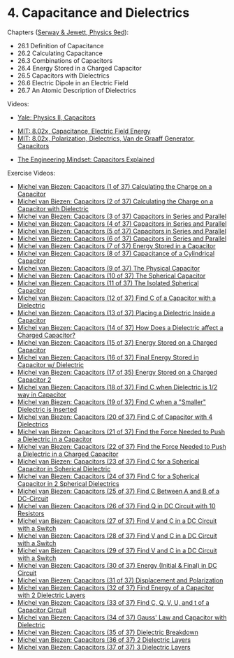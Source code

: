 # 4. Capacitance and Dielectrics

Chapters ([Serway & Jewett, Physics 9ed](https://annas-archive.org/md5/076b2e7e2084a32914bcb8ca29d04f4d)):
- 26.1 Definition of Capacitance
- 26.2 Calculating Capacitance
- 26.3 Combinations of Capacitors
- 26.4 Energy Stored in a Charged Capacitor
- 26.5 Capacitors with Dielectrics
- 26.6 Electric Dipole in an Electric Field
- 26.7 An Atomic Description of Dielectrics

Videos:
- [Yale: Physics II, Capacitors](https://www.youtube.com/watch?v=FLzJ2_DfNX0&list=PLD07B2225BB40E582&index=6)
<!---->
- [MIT: 8.02x, Capacitance, Electric Field Energy](https://www.youtube.com/watch?v=qyP1xZCB62E&list=PLyQSN7X0ro2314mKyUiOILaOC2hk6Pc3j&index=8)
- [MIT: 8.02x, Polarization, Dielectrics, Van de Graaff Generator, Capacitors](https://www.youtube.com/watch?v=GAtAG938AQc&list=PLyQSN7X0ro2314mKyUiOILaOC2hk6Pc3j&index=9)
<!---->
- [The Engineering Mindset: Capacitors Explained](https://www.youtube.com/watch?v=X4EUwTwZ110)

Exercise Videos:
- [Michel van Biezen: Capacitors (1 of 37) Calculating the Charge on a Capacitor](https://www.youtube.com/watch?v=CFzCDg9yp7Q)
- [Michel van Biezen: Capacitors (2 of 37) Calculating the Charge on a Capacitor with Dielectric](https://www.youtube.com/watch?v=Y14R6Jf8QRY)
- [Michel van Biezen: Capacitors (3 of 37) Capacitors in Series and Parallel](https://www.youtube.com/watch?v=4TEGFibotyM)
- [Michel van Biezen: Capacitors (4 of 37) Capacitors in Series and Parallel](https://www.youtube.com/watch?v=jwTO8HaA-fM)
- [Michel van Biezen: Capacitors (5 of 37) Capacitors in Series and Parallel](https://www.youtube.com/watch?v=NnpXbpJg-8Y)
- [Michel van Biezen: Capacitors (6 of 37) Capacitors in Series and Parallel](https://www.youtube.com/watch?v=FJD7sZnPrnM)
- [Michel van Biezen: Capacitors (7 of 37) Energy Stored in a Capacitor](https://www.youtube.com/watch?v=IAlAfW9RlWo)
- [Michel van Biezen: Capacitors (8 of 37) Capacitance of a Cylindrical Capacitor](https://www.youtube.com/watch?v=4VSMi5oxz_U)
- [Michel van Biezen: Capacitors (9 of 37) The Physical Capacitor](https://www.youtube.com/watch?v=uW0Zr1hSeRQ)
- [Michel van Biezen: Capacitors (10 of 37) The Spherical Capacitor](https://www.youtube.com/watch?v=APXKwFrrrOM)
- [Michel van Biezen: Capacitors (11 of 37) The Isolated Spherical Capacitor](https://www.youtube.com/watch?v=46EG-xniUh4)
- [Michel van Biezen: Capacitors (12 of 37) Find C of a Capacitor with a Dielectric](https://www.youtube.com/watch?v=jO9ktz7H6IY)
- [Michel van Biezen: Capacitors (13 of 37) Placing a Dielectric Inside a Capacitor](https://www.youtube.com/watch?v=vO8In-N-hEo)
- [Michel van Biezen: Capacitors (14 of 37) How Does a Dielectric affect a Charged Capacitor?](https://www.youtube.com/watch?v=qrMjsHe6R1w)
- [Michel van Biezen: Capacitors (15 of 37) Energy Stored on a Charged Capacitor](https://www.youtube.com/watch?v=Vu25UCkmjGU)
- [Michel van Biezen: Capacitors (16 of 37) Final Energy Stored in Capacitor w/ Dielectric](https://www.youtube.com/watch?v=FMBS4OLwA8U)
- [Michel van Biezen: Capacitors (17 of 35) Energy Stored on a Charged Capacitor 2](https://www.youtube.com/watch?v=hpTIRjo23Ro)
- [Michel van Biezen: Capacitors (18 of 37) Find C when Dielectric is 1/2 way in Capacitor](https://www.youtube.com/watch?v=h6s-QCloldY)
- [Michel van Biezen: Capacitors (19 of 37) Find C when a "Smaller" Dielectric is Inserted](https://www.youtube.com/watch?v=q_Q61GStL8c)
- [Michel van Biezen: Capacitors (20 of 37) Find C of Capacitor with 4 Dielectrics](https://www.youtube.com/watch?v=5MK6DIw5jyE)
- [Michel van Biezen: Capacitors (21 of 37) Find the Force Needed to Push a Dielectric in a Capacitor](https://www.youtube.com/watch?v=L0AJUN9q_iU)
- [Michel van Biezen: Capacitors (22 of 37) Find the Force Needed to Push a Dielectric in a Charged Capacitor](https://www.youtube.com/watch?v=s52iqSMLx30)
- [Michel van Biezen: Capacitors (23 of 37) Find C for a Spherical Capacitor in Spherical Dielectric](https://www.youtube.com/watch?v=gHkDUT0Gqjg)
- [Michel van Biezen: Capacitors (24 of 37) Find C for a Spherical Capacitor in 2 Spherical Dielectrics](https://www.youtube.com/watch?v=Av0CyBsY6Sk)
- [Michel van Biezen: Capacitors (25 of 37) Find C Between A and B of a DC-Circuit](https://www.youtube.com/watch?v=0o4z3usUg3s)
- [Michel van Biezen: Capacitors (26 of 37) Find Q in DC Circuit with 10 Resistors](https://www.youtube.com/watch?v=ZIYFBCH8jVU)
- [Michel van Biezen: Capacitors (27 of 37) Find V and C in a DC Circuit with a Switch](https://www.youtube.com/watch?v=WUYXYbnqbM4)
- [Michel van Biezen: Capacitors (28 of 37) Find V and C in a DC Circuit with a Switch](https://www.youtube.com/watch?v=N1dLHLEeLR4)
- [Michel van Biezen: Capacitors (29 of 37) Find V and C in a DC Circuit with a Switch](https://www.youtube.com/watch?v=BZRlzeQGmyQ)
- [Michel van Biezen: Capacitors (30 of 37) Energy (Initial & Final) in DC Circuit](https://www.youtube.com/watch?v=jOGFbTSCNuU)
- [Michel van Biezen: Capacitors (31 of 37) Displacement and Polarization](https://www.youtube.com/watch?v=YBz_44QnY2A)
- [Michel van Biezen: Capacitors (32 of 37) Find Energy of a Capacitor with 2 Dielectric Layers](https://www.youtube.com/watch?v=v47hCz4CBvM)
- [Michel van Biezen: Capacitors (33 of 37) Find C, Q, V, U, and t of a Capacitor Circuit](https://www.youtube.com/watch?v=9UEAao7lJw8)
- [Michel van Biezen: Capacitors (34 of 37) Gauss' Law and Capacitor with Dielectric](https://www.youtube.com/watch?v=rMf_QZBG0u8)
- [Michel van Biezen: Capacitors (35 of 37) Dielectric Breakdown](https://www.youtube.com/watch?v=X4GRuw_DOLE)
- [Michel van Biezen: Capacitors (36 of 37) 2 Dielectric Layers](https://www.youtube.com/watch?v=DZJqS6G9pVM)
- [Michel van Biezen: Capacitors (37 of 37) 3 Dielectric Layers](https://www.youtube.com/watch?v=BXczXJNQvWs)